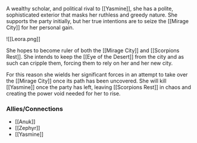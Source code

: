 A wealthy scholar, and political rival to [[Yasmine]], she has a polite, sophisticated exterior that masks her ruthless and greedy nature. She supports the party initially, but her true intentions are to seize the [[Mirage City]] for her personal gain. 

![[Leora.png]]

She hopes to become ruler of both the [[Mirage City]] and [[Scorpions Rest]]. She intends to keep the [[Eye of the Desert]] from the city and as such can cripple them, forcing them to rely on her and her new city.

For this reason she wields her significant forces in an attempt to take over the [[Mirage City]] once its path has been uncovered. She will kill [[Yasmine]] once the party has left, leaving [[Scorpions Rest]] in chaos and creating the power void needed for her to rise.

### Allies/Connections
- [[Anuk]]
- [[Zephyr]]
- [[Yasmine]]
